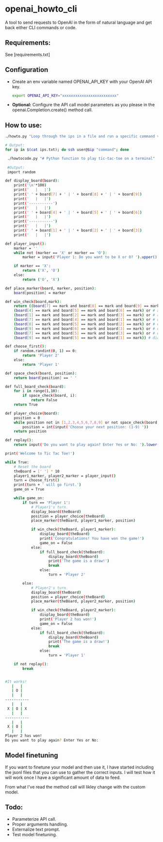 # openai_howto_cli

A tool to send requests to OpenAI in the form of natural language and get back either CLI commands or code.

## Requirements:

See [requirements.txt]

## Configuration

- Create an env variable named OPENAI_API_KEY with your OpenAI API key.

  ```bash
  export OPENAI_API_KEY="xxxxxxxxxxxxxxxxxxxxxxxxx"
  ```
  
- **Optional:**
  Configure the API call model parameters as you please in the openai.Completion.create() method call.

## How to use:

```bash
./howto.py "Loop through the ips in a file and run a specific command via SSH"

# Output:
for ip in $(cat ips.txt); do ssh user@$ip "command"; done
```

```bash
 ./howtocode.py "# Python function to play tic-tac-toe on a terminal"
 
 #Output:
 import random

def display_board(board):
    print('\n'*100)
    print('   |   |')
    print(' ' + board[7] + ' | ' + board[8] + ' | ' + board[9])
    print('   |   |')
    print('-----------')
    print('   |   |')
    print(' ' + board[4] + ' | ' + board[5] + ' | ' + board[6])
    print('   |   |')
    print('-----------')
    print('   |   |')
    print(' ' + board[1] + ' | ' + board[2] + ' | ' + board[3])
    print('   |   |')

def player_input():
    marker = ''
    while not (marker == 'X' or marker == 'O'):
        marker = input('Player 1: Do you want to be X or O? ').upper()

    if marker == 'X':
        return ('X', 'O')
    else:
        return ('O', 'X')

def place_marker(board, marker, position):
    board[position] = marker

def win_check(board,mark):
    return ((board[7] == mark and board[8] == mark and board[9] == mark) or # across the top
    (board[4] == mark and board[5] == mark and board[6] == mark) or # across the middle
    (board[1] == mark and board[2] == mark and board[3] == mark) or # across the bottom
    (board[7] == mark and board[4] == mark and board[1] == mark) or # down the middle
    (board[8] == mark and board[5] == mark and board[2] == mark) or # down the middle
    (board[9] == mark and board[6] == mark and board[3] == mark) or # down the right side
    (board[7] == mark and board[5] == mark and board[3] == mark) or # diagonal
    (board[9] == mark and board[5] == mark and board[1] == mark)) # diagonal

def choose_first():
    if random.randint(0, 1) == 0:
        return 'Player 2'
    else:
        return 'Player 1'

def space_check(board, position):
    return board[position] == ' '

def full_board_check(board):
    for i in range(1,10):
        if space_check(board, i):
            return False
    return True

def player_choice(board):
    position = 0
    while position not in [1,2,3,4,5,6,7,8,9] or not space_check(board, position):
        position = int(input('Choose your next position: (1-9) '))
    return position

def replay():
    return input('Do you want to play again? Enter Yes or No: ').lower().startswith('y')

print('Welcome to Tic Tac Toe!')

while True:
    # Reset the board
    theBoard = [' '] * 10
    player1_marker, player2_marker = player_input()
    turn = choose_first()
    print(turn + ' will go first.')
    game_on = True

    while game_on:
        if turn == 'Player 1':
            # Player1's turn.
            display_board(theBoard)
            position = player_choice(theBoard)
            place_marker(theBoard, player1_marker, position)

            if win_check(theBoard, player1_marker):
                display_board(theBoard)
                print('Congratulations! You have won the game!')
                game_on = False
            else:
                if full_board_check(theBoard):
                    display_board(theBoard)
                    print('The game is a draw!')
                    break
                else:
                    turn = 'Player 2'

        else:
            # Player2's turn.
            display_board(theBoard)
            position = player_choice(theBoard)
            place_marker(theBoard, player2_marker, position)

            if win_check(theBoard, player2_marker):
                display_board(theBoard)
                print('Player 2 has won!')
                game_on = False
            else:
                if full_board_check(theBoard):
                    display_board(theBoard)
                    print('The game is a draw!')
                    break
                else:
                    turn = 'Player 1'

    if not replay():
        break


#It works!
   |   |
   | O |  
   |   |
-----------
   |   |
 X | O | X
   |   |
-----------
   |   |
 X | O |  
   |   |
Player 2 has won!
Do you want to play again? Enter Yes or No:
```

## Model finetuning

If you want to finetune your model and then use it, I have started including the jsonl files that you can use to gather the correct inputs.
I will test how it will work once I have a significant amount of data to feed.

From what I've read the method call will likley change with the custom model.

## Todo:
- Parameterize API call.
- Proper arguments handling.
- Externalize text prompt.
- Test model finetuning.

